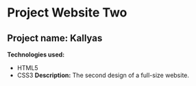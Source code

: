# Project Website Two
## Project name: Kallyas
**Technologies used:**
* HTML5
* CSS3
**Description:**
The second design of a full-size website.